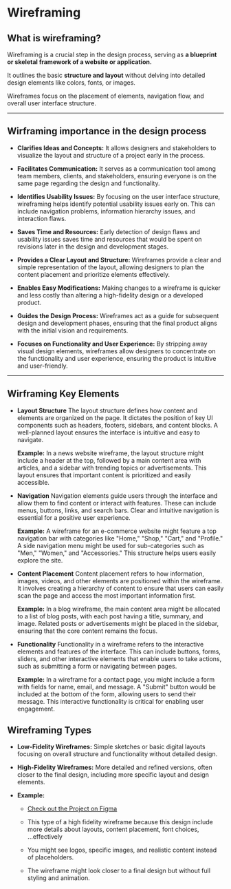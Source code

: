 # Wireframing

## **What is wireframing?**

Wireframing is a crucial step in the design process, serving as **a blueprint or skeletal framework of a website or application.**

It outlines the basic **structure and layout** without delving into detailed design elements like colors, fonts, or images.

Wireframes focus on the placement of elements, navigation flow, and overall user interface structure.

---

## **Wirframing importance in the design process**

- **Clarifies Ideas and Concepts:**
  It allows designers and stakeholders to visualize the layout and structure of a project early in the process.

- **Facilitates Communication:**
  It serves as a communication tool among team members, clients, and stakeholders, ensuring everyone is on the same page regarding the design and functionality.

- **Identifies Usability Issues:**
  By focusing on the user interface structure, wireframing helps identify potential usability issues early on. This can include navigation problems, information hierarchy issues, and interaction flaws.

- **Saves Time and Resources:**
  Early detection of design flaws and usability issues saves time and resources that would be spent on revisions later in the design and development stages.

- **Provides a Clear Layout and Structure:**
  Wireframes provide a clear and simple representation of the layout, allowing designers to plan the content placement and prioritize elements effectively.

- **Enables Easy Modifications:**
  Making changes to a wireframe is quicker and less costly than altering a high-fidelity design or a developed product.

- **Guides the Design Process:**
  Wireframes act as a guide for subsequent design and development phases, ensuring that the final product aligns with the initial vision and requirements.

- **Focuses on Functionality and User Experience:**
  By stripping away visual design elements, wireframes allow designers to concentrate on the functionality and user experience, ensuring the product is intuitive and user-friendly.

---

## **Wirframing Key Elements**

- **Layout Structure**
  The layout structure defines how content and elements are organized on the page. It dictates the position of key UI components such as headers, footers, sidebars, and content blocks. A well-planned layout ensures the interface is intuitive and easy to navigate.

  **Example:**
  In a news website wireframe, the layout structure might include a header at the top, followed by a main content area with articles, and a sidebar with trending topics or advertisements. This layout ensures that important content is prioritized and easily accessible.

- **Navigation**
  Navigation elements guide users through the interface and allow them to find content or interact with features. These can include menus, buttons, links, and search bars. Clear and intuitive navigation is essential for a positive user experience.

  **Example:**
  A wireframe for an e-commerce website might feature a top navigation bar with categories like "Home," "Shop," "Cart," and "Profile." A side navigation menu might be used for sub-categories such as "Men," "Women," and "Accessories." This structure helps users easily explore the site.

- **Content Placement**
  Content placement refers to how information, images, videos, and other elements are positioned within the wireframe. It involves creating a hierarchy of content to ensure that users can easily scan the page and access the most important information first.

  **Example:**
  In a blog wireframe, the main content area might be allocated to a list of blog posts, with each post having a title, summary, and image. Related posts or advertisements might be placed in the sidebar, ensuring that the core content remains the focus.

- **Functionality**
  Functionality in a wireframe refers to the interactive elements and features of the interface. This can include buttons, forms, sliders, and other interactive elements that enable users to take actions, such as submitting a form or navigating between pages.

  **Example:**
  In a wireframe for a contact page, you might include a form with fields for name, email, and message. A "Submit" button would be included at the bottom of the form, allowing users to send their message. This interactive functionality is critical for enabling user engagement.

## **Wireframing Types**

- **Low-Fidelity Wireframes:**
  Simple sketches or basic digital layouts focusing on overall structure and functionality without detailed design.

- **High-Fidelity Wireframes:**
  More detailed and refined versions, often closer to the final design, including more specific layout and design elements.

- **Example:**

  - [Check out the Project on Figma](https://www.figma.com/design/E2BRqdPcKkrnX6hLGPto8Z/Project-Airbnb?node-id=1-2&node-type=canvas&t=OyezbLEoOYMUt4Y1-0)

  - This type of a high fidelity wireframe because this design include more details about layouts, content placement, font choices, ...effectively
  - You might see logos, specific images, and realistic content instead of placeholders.
  - The wireframe might look closer to a final design but without full styling and animation.
